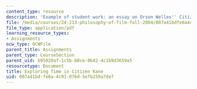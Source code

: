```yaml
---
content_type: resource
description: 'Example of student work: an essay on Orson Welles'' Citizen Kane.'
file: /media/courses/24-213-philosophy-of-film-fall-2004/007a41bdfe6a4c91076d5efb259a7de7_citizen_kane_ppr.pdf
file_type: application/pdf
learning_resource_types:
- Assignments
ocw_type: OCWFile
parent_title: Assignments
parent_type: CourseSection
parent_uid: b95020af-1c5b-b0ce-0b42-4c1b9d3659a5
resourcetype: Document
title: Exploring Time in Citizen Kane
uid: 007a41bd-fe6a-4c91-076d-5efb259a7de7
---
```

